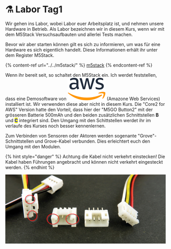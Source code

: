 # ⚗ Labor Tag1

Wir gehen ins Labor, wobei Labor euer Arbeitsplatz ist, und nehmen unsere Hardware in Betrieb. Als Labor bezeichnen wir in diesem Kurs, wenn wir mit dem M5Stack Versuchsaufbauten und allerlei Tests machen.

Bevor wir aber starten können gilt es sich zu informieren, um was für eine Hardware es sich eigentlich handelt. Diese Informationen erhält ihr unter dem Register M5Stack.

{% content-ref url="../../m5stack/" %}
[m5stack](../../m5stack/)
{% endcontent-ref %}

Wenn ihr bereit seit, so schaltet den M5Stack ein. Ich werdet feststellen, dass eine Demosoftware von <img src="../../.gitbook/assets/aws_logo.png" alt="" data-size="line"> (Amazone Web Services) installiert ist. Wir verwenden diese aber nicht in diesem Kurs. Die "Core2 for AWS" Version hatte den Vorteil, dass hier der "M5GO Button2" mit der grösseren Batterie 500mAh und den beiden zusätzlichen Schnittstellen **B** und <mark style="color:blue;">**C**</mark> integriert sind. Den Umgang mit den Schittstellen werdet ihr im verlaufe des Kurses noch besser kennenlernen.

Zum Verbinden von Sensoren oder Aktoren werden sogenante "Grove"-Schnittstellen und Grove-Kabel verbunden. Dies erleichtert euch den Umgang mit den Modulen.

{% hint style="danger" %}
Achtung die Kabel nicht verkehrt einstecken! Die Kabel haben Führungen angebracht und können nicht verkehrt eingesteckt werden.
{% endhint %}

![](<../../.gitbook/assets/Grove connector.png>)
